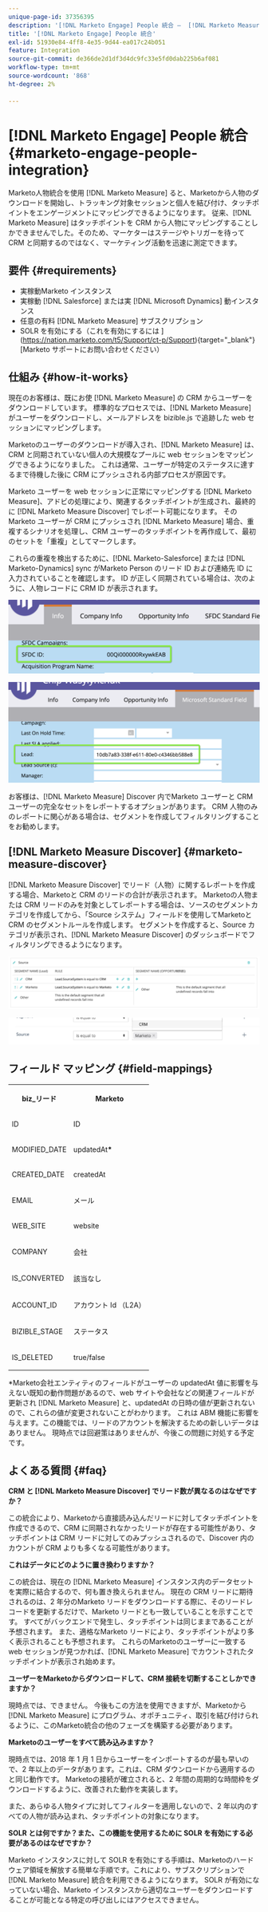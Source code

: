 ```yaml
---
unique-page-id: 37356395
description: '[!DNL Marketo Engage] People 統合 –  [!DNL Marketo Measure]'
title: '[!DNL Marketo Engage] People 統合'
exl-id: 51930e84-4ff8-4e35-9d44-ea017c24b051
feature: Integration
source-git-commit: de366de2d1df3d4dc9fc33e5fd0dab225b6af081
workflow-type: tm+mt
source-wordcount: '868'
ht-degree: 2%

---
```


# [!DNL Marketo Engage] People 統合 {#marketo-engage-people-integration}

Marketo人物統合を使用 [!DNL Marketo Measure] ると、Marketoから人物のダウンロードを開始し、トラッキング対象セッションと個人を結び付け、タッチポイントをエンゲージメントにマッピングできるようになります。 従来、[!DNL Marketo Measure] はタッチポイントを CRM から人物にマッピングすることしかできませんでした。そのため、マーケターはステージやトリガーを待って CRM と同期するのではなく、マーケティング活動を迅速に測定できます。

## 要件 {#requirements}

* 実稼動Marketo インスタンス
* 実稼動 [!DNL Salesforce] または実 [!DNL Microsoft Dynamics] 動インスタンス
* 任意の有料 [!DNL Marketo Measure] サブスクリプション
* SOLR を有効にする（これを有効にするには ](https://nation.marketo.com/t5/Support/ct-p/Support){target="_blank"}[Marketo サポートにお問い合わせください）

## 仕組み {#how-it-works}

現在のお客様は、既にお使 [!DNL Marketo Measure] の CRM からユーザーをダウンロードしています。 標準的なプロセスでは、[!DNL Marketo Measure] がユーザーをダウンロードし、メールアドレスを bizible.js で追跡した web セッションにマッピングします。

Marketoのユーザーのダウンロードが導入され、[!DNL Marketo Measure] は、CRM と同期されていない個人の大規模なプールに web セッションをマッピングできるようになりました。 これは通常、ユーザーが特定のステータスに達するまで待機した後に CRM にプッシュされる内部プロセスが原因です。

Marketo ユーザーを web セッションに正常にマッピングする [!DNL Marketo Measure]、アドビの処理により、関連するタッチポイントが生成され、最終的に [!DNL Marketo Measure Discover] でレポート可能になります。 そのMarketo ユーザーが CRM にプッシュされ [!DNL Marketo Measure] 場合、重複するシナリオを処理し、CRM ユーザーのタッチポイントを再作成して、最初のセットを「重複」としてマークします。

これらの重複を検出するために、[!DNL Marketo-Salesforce] または [!DNL Marketo-Dynamics] sync がMarketo Person のリード ID および連絡先 ID に入力されていることを確認します。 ID が正しく同期されている場合は、次のように、人物レコードに CRM ID が表示されます。

![](assets/5a.png)

![](assets/5b.png)

お客様は、[!DNL Marketo Measure] Discover 内でMarketo ユーザーと CRM ユーザーの完全なセットをレポートするオプションがあります。 CRM 人物のみのレポートに関心がある場合は、セグメントを作成してフィルタリングすることをお勧めします。

## [!DNL Marketo Measure Discover] {#marketo-measure-discover}

[!DNL Marketo Measure Discover] でリード（人物）に関するレポートを作成する場合、Marketoと CRM のリードの合計が表示されます。 Marketoの人物または CRM リードのみを対象としてレポートする場合は、ソースのセグメントカテゴリを作成してから、「Source システム」フィールドを使用してMarketoと CRM のセグメントルールを作成します。 セグメントを作成すると、Source カテゴリが表示され、[!DNL Marketo Measure Discover] のダッシュボードでフィルタリングできるようになります。

![](assets/bizible-discover-1.png)

![](assets/bizible-discover-2.png)

## フィールド マッピング {#field-mappings}

<table> 
 <colgroup> 
  <col> 
  <col> 
 </colgroup> 
 <tbody> 
  <tr> 
   <th><p><strong>biz_リード</strong></p></th> 
   <th><p><strong>Marketo</strong></p></th> 
  </tr> 
  <tr> 
   <td><p>ID</p></td> 
   <td><p>ID</p></td> 
  </tr> 
  <tr> 
   <td><p>MODIFIED_DATE</p></td> 
   <td><p>updatedAt<strong>*</strong></p></td> 
  </tr> 
  <tr> 
   <td><p>CREATED_DATE</p></td> 
   <td><p>createdAt</p></td> 
  </tr> 
  <tr> 
   <td><p>EMAIL</p></td> 
   <td><p>メール</p></td> 
  </tr> 
  <tr> 
   <td><p>WEB_SITE</p></td> 
   <td><p>website</p></td> 
  </tr> 
  <tr> 
   <td><p>COMPANY</p></td> 
   <td><p>会社</p></td> 
  </tr> 
  <tr> 
   <td><p>IS_CONVERTED</p></td> 
   <td><p>該当なし</p></td> 
  </tr> 
  <tr> 
   <td><p>ACCOUNT_ID</p></td> 
   <td><p>アカウント Id （L2A）</p></td> 
  </tr> 
  <tr> 
   <td><p>BIZIBLE_STAGE</p></td> 
   <td><p>ステータス</p></td> 
  </tr> 
  <tr> 
   <td><p>IS_DELETED</p></td> 
   <td><p>true/false</p></td> 
  </tr> 
 </tbody> 
</table>

*Marketo会社エンティティのフィールドがユーザーの updatedAt 値に影響を与えない既知の動作問題があるので、web サイトや会社などの関連フィールドが更新され [!DNL Marketo Measure] と、updatedAt の日時の値が更新されないので、これらの値が変更されないことがわかります。 これは ABM 機能に影響を与えます。この機能では、リードのアカウントを解決するための新しいデータはありません。 現時点では回避策はありませんが、今後この問題に対処する予定です。

## よくある質問 {#faq}

**CRM と [!DNL Marketo Measure Discover] でリード数が異なるのはなぜですか？**

この統合により、Marketoから直接読み込んだリードに対してタッチポイントを作成できるので、CRM に同期されなかったリードが存在する可能性があり、タッチポイントは CRM リードに対してのみプッシュされるので、Discover 内のカウントが CRM よりも多くなる可能性があります。

**これはデータにどのように置き換わりますか？**

この統合は、現在の [!DNL Marketo Measure] インスタンス内のデータセットを実際に結合するので、何も置き換えられません。 現在の CRM リードに期待されるのは、2 年分のMarketo リードをダウンロードする際に、そのリードレコードを更新するだけで、Marketo リードとも一致していることを示すことです。 すべてがバックエンドで発生し、タッチポイントは同じままであることが予想されます。 また、適格なMarketo リードにより、タッチポイントがより多く表示されることも予想されます。 これらのMarketoのユーザーに一致する web セッションが見つかれば、[!DNL Marketo Measure] でカウントされたタッチポイントが表示され始めます。

**ユーザーをMarketoからダウンロードして、CRM 接続を切断することしかできますか？**

現時点では、できません。 今後もこの方法を使用できますが、Marketoから [!DNL Marketo Measure] にプログラム、オポチュニティ、取引を結び付けられるように、このMarketo統合の他のフェーズを構築する必要があります。

**Marketoのユーザーをすべて読み込みますか？**

現時点では、2018 年 1 月 1 日からユーザーをインポートするのが最も早いので、2 年以上のデータがあります。これは、CRM ダウンロードから適用するのと同じ動作です。 Marketoの接続が確立されると、2 年間の周期的な時間枠をダウンロードするように、改善された動作を実装します。

また、あらゆる人物タイプに対してフィルターを適用しないので、2 年以内のすべての人物が読み込まれ、タッチポイントの対象になります。

**SOLR とは何ですか？また、この機能を使用するために SOLR を有効にする必要があるのはなぜですか？**

Marketo インスタンスに対して SOLR を有効にする手順は、Marketoのハードウェア領域を解放する簡単な手順です。これにより、サブスクリプションで [!DNL Marketo Measure] 統合を利用できるようになります。 SOLR が有効になっていない場合、Marketo インスタンスから適切なユーザーをダウンロードすることが可能となる特定の呼び出しにはアクセスできません。
